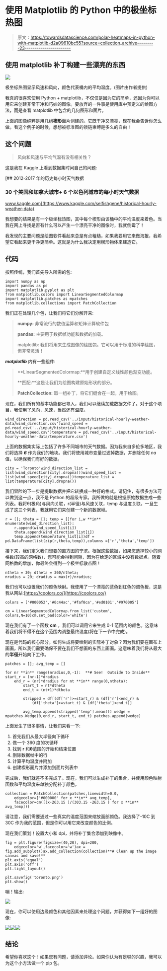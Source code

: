 # 使用 Matplotlib 的 Python 中的极坐标热图

> 原文：<https://towardsdatascience.com/polar-heatmaps-in-python-with-matplotlib-d2a09610bc55?source=collection_archive---------23----------------------->

## 使用 matplotlib 补丁构建一些漂亮的东西

![](img/97064ac11497ad206d08bc0d1efc417a.png)

极坐标热图显示风速和风向，颜色代表桶内的平均温度。(图片由作者提供)

我真的很喜欢使用 Python + matplotlib，不仅仅是因为它的简单，还因为你可以用它来创建非常干净和巧妙的图像。要放弃的一件事是使用库中预定义的绘图方法，而是查看 matplotlib 中包含的几何图形和面片。

上面的图像纯粹是用几组**楔形**面片创建的。它既干净又漂亮，现在我会告诉你怎么做。看这个例子的时候，想想被标准图的锁链束缚是多么的自由！

## 这个问题

> 风向和风速与平均气温有没有相关性？

这是我在 Kaggle 上看到数据集时问自己的问题:

[](https://www.kaggle.com/selfishgene/historical-hourly-weather-data) [## 2012-2017 年的历史每小时天气数据

### 30 个美国和加拿大城市+ 6 个以色列城市的每小时天气数据

www.kaggle.com](https://www.kaggle.com/selfishgene/historical-hourly-weather-data) 

我想要的结果是有一个极坐标热图，其中每个楔形由该桶中的平均温度来着色。当我在网上寻找是否有什么可以产生一个漂亮干净的图像时，我就倒霉了！

我发现的主要问题是绘图软件看起来总是有点粗糙，如果我要用它来做海报，我希望它看起来更干净更简单。这就是为什么我决定用楔形物体来建造它。

## 代码

按照传统，我们首先导入所需的包:

```
import numpy as np
import pandas as pd
import matplotlib.pyplot as plt
from matplotlib.colors import LinearSegmentedColormap
import matplotlib.patches as mpatches
from matplotlib.collections import PatchCollection
```

我们正在处理几个包，让我们将它们分解开来:

> **numpy:** 非常流行的数值运算和矩阵计算软件包
> 
> **pandas:** 主要用于数据帧功能和数据的加载。
> 
> matplotlib: 我们将用来生成图像的绘图包。它可以用于标准的科学绘图，但非常灵活！

***matplotlib*** 内有一些组件:

> **LinearSegmentedColormap:**用于创建自定义线性颜色渐变功能。
> 
> **匹配:**这是让我们为绘图构建原始形状的部分。
> 
> **PatchCollection:** 取一组补丁，将它们缝合在一起，用于绘图。

现在，我们所有的基本功能都已导入，我们可以继续加载数据文件了。对于这个项目，我使用了风向，风速，当然还有温度。

```
wind_direction = pd.read_csv('../input/historical-hourly-weather-data/wind_direction.csv')wind_speed = pd.read_csv('../input/historical-hourly-weather-data/wind_speed.csv')temperature = pd.read_csv('../input/historical-hourly-weather-data/temperature.csv')
```

上面的数据集实际上包括了许多不同城市的天气数据。因为我来自多伦多地区，我们将选择 ***6*** 作为我们的地块。我们将使用城市变量过滤掉数据，并删除任何 *na* 值，以确保我们有好的数据。

```
city = 'Toronto'wind_direction_list = list(wind_direction[city].dropna())wind_speed_list = list(wind_speed[city].dropna())temperature_list = list(temperature[city].dropna())
```

我们冒险的下一步是提取数据并把它转换成一种好的格式。请记住，有很多方法可以做到这一点，我不是 Python 的超级专家。我所做的就是根据原始数据生成一些列表。我将θ(极角)与风向关联，r(半径)与风速关联，temp 与温度关联。一旦生成了这三个列表，我就用它们来创建一个新的数据帧。

```
r = []; theta = []; temp = []for i,w **in** enumerate(wind_direction_list):
    r.append(wind_speed_list[i])
    theta.append(wind_direction_list[i])
    temp.append(temperature_list[i])df = pd.DataFrame(list(zip(r,theta,temp)),columns =['r','theta','temp'])
```

接下来，我们定义我们想要的直方图的宁滨。根据这些数据，如果您选择较小的网格数(较高的网格数)，您可能会得到间隙，因为在给定的区域中没有数据点。随着网格数的增加，你最终会得到一个极坐标散点图！

```
ntheta = 30; dtheta = 360/ntheta;
nradius = 20; dradius = max(r)/nradius;
```

我们也可以设置我们的颜色映射。我使用了一个漂亮的蓝色到红色的调色板，这是我从网站:[https://coolors.co/](https://coolors.co/)

```
colors = ['#000052','#0c44ac','#faf0ca','#ed0101','#970005'] 

cm = LinearSegmentedColormap.from_list('custom', colors,N=10)cm.set_bad(color='white')
```

现在我们有了一个函数 **cm** ，我们可以调用它来生成 0-1 范围内的颜色。这意味着我们将不得不在这个范围内调整最终温度(将在下一节中完成)。

现在是代码的核心部分。如何生成将要绘制的实际补丁对象？因为我们要在画布上画画，所以我们需要确保不要在我们不想画的东西上画画。这意味着我们将从最大的**半径**开始向下工作。

```
patches = []; avg_temp = []

for nr **in** range(nradius,0,-1):  **# See!  Outside to Inside** start_r = (nr-1)*dradius
    end_r = (nr)*dradius for nt **in** range(0,ntheta):
        start_t = nt*dtheta
        end_t = (nt+1)*dtheta

        stripped = df[(df['r']>=start_r) & (df['r']<end_r) &          
            (df['theta']>=start_t) & (df['theta']<end_t)]

        avg_temp.append(stripped['temp'].mean()) wedge = mpatches.Wedge(0,end_r, start_t, end_t) patches.append(wedge)
```

上面发生了很多事情，让我们来看一下:

1.  首先我们从最大半径向下循环
2.  做一个 360 度的次循环
3.  找到 **r** 和**θ**范围的开始和结束位置
4.  删除数据帧中的行
5.  计算平均温度并附加
6.  创建楔形面片并添加到面片列表中

完成后，我们就差不多完成了。现在，我们可以生成补丁的集合，并使用颜色映射函数和平均温度来单独分配补丁颜色。

```
collection = PatchCollection(patches,linewidth=0.0,
    edgecolor=['#000000' for x **in** avg_temp], 
    facecolor=cm([(x-263.15 )/(303.15 -263.15 ) for x **in** avg_temp]))
```

请注意，我们需要通过一些真实的温度范围来缩放面部颜色。我选择了-10C 到 30C 作为我的范围，但是你可以用它来改变颜色的比例。

现在我们策划！设置大小和 dpi，并将补丁集合添加到映像中。

```
fig = plt.figure(figsize=(40,20), dpi=200,
    edgecolor='w',facecolor='w')ax = fig.add_subplot()ax.add_collection(collection)**# Clean up the image canvas and save!**
plt.axis('equal')
plt.axis('off')
plt.tight_layout()

plt.savefig('toronto.png')
plt.show()
```

嘣！输出:

![](img/97064ac11497ad206d08bc0d1efc417a.png)

现在，你可以使用边缘颜色和其他因素来处理这个问题，并获得如下一组好的图像:

![](img/ae3e6a9c82a4ca9d03a6570ca13dd5ac.png)![](img/7932a4e3d79861b98e0a90a0bf690f87.png)![](img/d1a5d728634cee462ea83fe73e43af43.png)

## 结论

希望你喜欢这个！如果您有问题，请添加评论。如果你认为有足够的兴趣，我可以为这个小方法做一个 pip 包。
